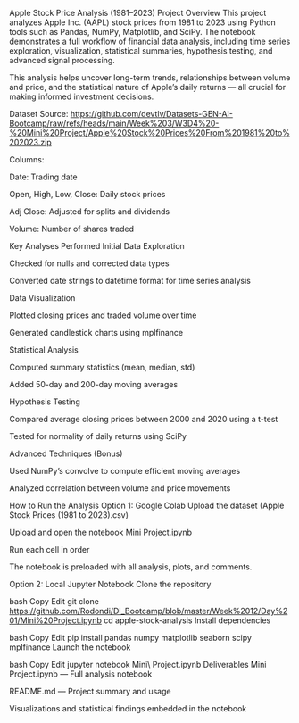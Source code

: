 Apple Stock Price Analysis (1981–2023)
Project Overview
This project analyzes Apple Inc. (AAPL) stock prices from 1981 to 2023 using Python tools such as Pandas, NumPy, Matplotlib, and SciPy. The notebook demonstrates a full workflow of financial data analysis, including time series exploration, visualization, statistical summaries, hypothesis testing, and advanced signal processing.

This analysis helps uncover long-term trends, relationships between volume and price, and the statistical nature of Apple’s daily returns — all crucial for making informed investment decisions.

Dataset
Source: https://github.com/devtlv/Datasets-GEN-AI-Bootcamp/raw/refs/heads/main/Week%203/W3D4%20-%20Mini%20Project/Apple%20Stock%20Prices%20From%201981%20to%202023.zip

Columns:

Date: Trading date

Open, High, Low, Close: Daily stock prices

Adj Close: Adjusted for splits and dividends

Volume: Number of shares traded

Key Analyses Performed
Initial Data Exploration

Checked for nulls and corrected data types

Converted date strings to datetime format for time series analysis

Data Visualization

Plotted closing prices and traded volume over time

Generated candlestick charts using mplfinance

Statistical Analysis

Computed summary statistics (mean, median, std)

Added 50-day and 200-day moving averages

Hypothesis Testing

Compared average closing prices between 2000 and 2020 using a t-test

Tested for normality of daily returns using SciPy

Advanced Techniques (Bonus)

Used NumPy’s convolve to compute efficient moving averages

Analyzed correlation between volume and price movements

How to Run the Analysis
Option 1: Google Colab
Upload the dataset (Apple Stock Prices (1981 to 2023).csv)

Upload and open the notebook Mini Project.ipynb

Run each cell in order

The notebook is preloaded with all analysis, plots, and comments.

Option 2: Local Jupyter Notebook
Clone the repository

bash
Copy
Edit
git clone https://github.com/Rodondi/DI_Bootcamp/blob/master/Week%2012/Day%201/Mini%20Project.ipynb
cd apple-stock-analysis
Install dependencies

bash
Copy
Edit
pip install pandas numpy matplotlib seaborn scipy mplfinance
Launch the notebook

bash
Copy
Edit
jupyter notebook Mini\ Project.ipynb
Deliverables
Mini Project.ipynb — Full analysis notebook

README.md — Project summary and usage

Visualizations and statistical findings embedded in the notebook
